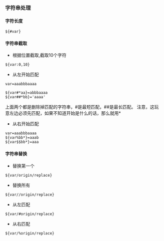 ### 字符串处理
#### 字符长度

```
${#var}
```

#### 字符串截取
- 根据位置截取,截取10个字符
```
${var:0,10}
```
- 从左开始匹配
```
var=aaabbbaaaa

${var#*aa}=abbbaaaa
${var##*bb}='aaaa'
```
上面两个都是删除掉匹配的字符串，#是最短匹配，##是最长匹配。
注意，这玩意左边必须先匹配，如果不知道开始是什么的话，那么就用*

- 从右开始匹配
```
var=aaabbbaaaa
${var%bb*}=aaab
${var$$bb*}=aaa
```

#### 字符串替换
- 替换第一个
```
${var/origin/replace}
```

- 替换所有
```
${var//origin/replace}
```

- 从左匹配
```
${var/#origin/replace}
```

- 从右匹配
```
${var/%origin/replace}
```

